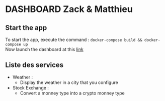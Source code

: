 DASHBOARD Zack & Matthieu
=========================

## Start the app

To start the app, execute the command : `docker-compose build && docker-compose up`  
Now launch the dashboard at this [link](localhost:3000)

## Liste des services

* Weather :
    * Display the weather in a city that you configure
* Stock Exchange :
	* Convert a monney type into a crypto monney type
